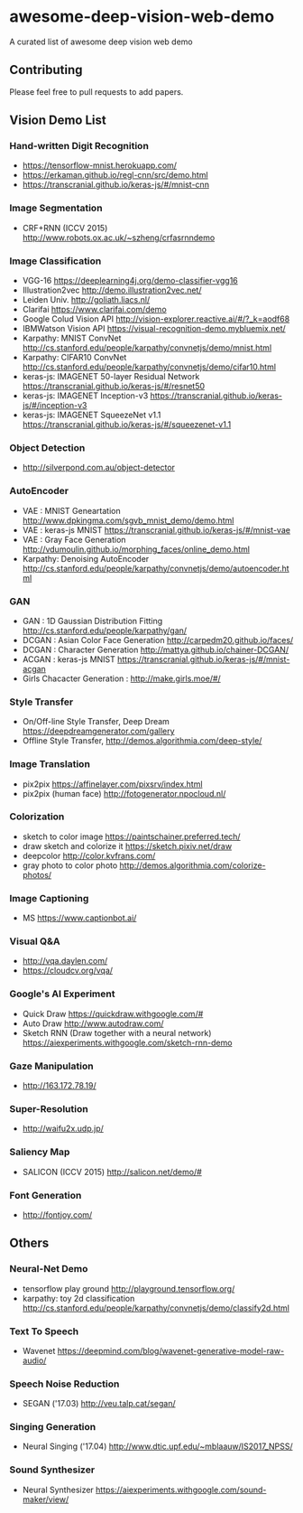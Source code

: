 # awesome-deep-vision-web-demo
A curated list of awesome deep vision web demo

## Contributing  
Please feel free to pull requests to add papers.

## Vision Demo List  

### Hand-written Digit Recognition  
* https://tensorflow-mnist.herokuapp.com/  
* https://erkaman.github.io/regl-cnn/src/demo.html
* https://transcranial.github.io/keras-js/#/mnist-cnn

### Image Segmentation
* CRF+RNN (ICCV 2015) http://www.robots.ox.ac.uk/~szheng/crfasrnndemo

### Image Classification  
* VGG-16 https://deeplearning4j.org/demo-classifier-vgg16
* Illustration2vec http://demo.illustration2vec.net/
* Leiden Univ. http://goliath.liacs.nl/
* Clarifai https://www.clarifai.com/demo
* Google Colud Vision API http://vision-explorer.reactive.ai/#/?_k=aodf68
* IBMWatson Vision API https://visual-recognition-demo.mybluemix.net/
* Karpathy: MNIST ConvNet http://cs.stanford.edu/people/karpathy/convnetjs/demo/mnist.html  
* Karpathy: CIFAR10 ConvNet http://cs.stanford.edu/people/karpathy/convnetjs/demo/cifar10.html
* keras-js: IMAGENET 50-layer Residual Network https://transcranial.github.io/keras-js/#/resnet50
* keras-js: IMAGENET Inception-v3 https://transcranial.github.io/keras-js/#/inception-v3
* keras-js: IMAGENET SqueezeNet v1.1 https://transcranial.github.io/keras-js/#/squeezenet-v1.1

### Object Detection
* http://silverpond.com.au/object-detector

### AutoEncoder 
* VAE : MNIST Geneartation http://www.dpkingma.com/sgvb_mnist_demo/demo.html
* VAE : keras-js MNIST https://transcranial.github.io/keras-js/#/mnist-vae
* VAE : Gray Face Generation http://vdumoulin.github.io/morphing_faces/online_demo.html
* Karpathy: Denoising AutoEncoder http://cs.stanford.edu/people/karpathy/convnetjs/demo/autoencoder.html

### GAN  
* GAN : 1D Gaussian Distribution Fitting http://cs.stanford.edu/people/karpathy/gan/
* DCGAN : Asian Color Face Generation http://carpedm20.github.io/faces/
* DCGAN : Character Generation http://mattya.github.io/chainer-DCGAN/
* ACGAN : keras-js MNIST https://transcranial.github.io/keras-js/#/mnist-acgan
* Girls Chacacter Generation : http://make.girls.moe/#/

### Style Transfer  
* On/Off-line Style Transfer, Deep Dream https://deepdreamgenerator.com/gallery
* Offline Style Transfer, http://demos.algorithmia.com/deep-style/

### Image Translation  
* pix2pix https://affinelayer.com/pixsrv/index.html
* pix2pix (human face) http://fotogenerator.npocloud.nl/

### Colorization  
* sketch to color image https://paintschainer.preferred.tech/
* draw sketch and colorize it https://sketch.pixiv.net/draw
* deepcolor http://color.kvfrans.com/
* gray photo to color photo http://demos.algorithmia.com/colorize-photos/

### Image Captioning
* MS https://www.captionbot.ai/

### Visual Q&A  
* http://vqa.daylen.com/
* https://cloudcv.org/vqa/

### Google's AI Experiment
* Quick Draw https://quickdraw.withgoogle.com/#
* Auto Draw http://www.autodraw.com/
* Sketch RNN (Draw together with a neural network) https://aiexperiments.withgoogle.com/sketch-rnn-demo

### Gaze Manipulation  
* http://163.172.78.19/

### Super-Resolution
* http://waifu2x.udp.jp/

### Saliency Map
* SALICON (ICCV 2015) http://salicon.net/demo/#

### Font Generation
* http://fontjoy.com/

## Others 

### Neural-Net Demo
* tensorflow play ground http://playground.tensorflow.org/
* karpathy: toy 2d classification http://cs.stanford.edu/people/karpathy/convnetjs/demo/classify2d.html

### Text To Speech
* Wavenet https://deepmind.com/blog/wavenet-generative-model-raw-audio/

### Speech Noise Reduction
* SEGAN ('17.03) http://veu.talp.cat/segan/

### Singing Generation
* Neural Singing ('17.04) http://www.dtic.upf.edu/~mblaauw/IS2017_NPSS/

### Sound Synthesizer
* Neural Synthesizer https://aiexperiments.withgoogle.com/sound-maker/view/
